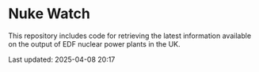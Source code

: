 # Nuke Watch

This repository includes code for retrieving the latest information available on the output of EDF nuclear power plants in the UK.

Last updated: 2025-04-08 20:17